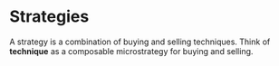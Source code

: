 # Strategies

A strategy is a combination of buying and selling techniques.
Think of **technique** as a composable microstrategy for buying and selling.
